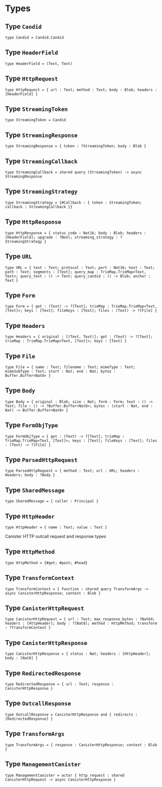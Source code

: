 # Types

## Type `Candid`
``` motoko no-repl
type Candid = Candid.Candid
```


## Type `HeaderField`
``` motoko no-repl
type HeaderField = (Text, Text)
```


## Type `HttpRequest`
``` motoko no-repl
type HttpRequest = { url : Text; method : Text; body : Blob; headers : [HeaderField] }
```


## Type `StreamingToken`
``` motoko no-repl
type StreamingToken = Candid
```


## Type `StreamingResponse`
``` motoko no-repl
type StreamingResponse = { token : ?StreamingToken; body : Blob }
```


## Type `StreamingCallback`
``` motoko no-repl
type StreamingCallback = shared query (StreamingToken) -> async StreamingResponse
```


## Type `StreamingStrategy`
``` motoko no-repl
type StreamingStrategy = {#Callback : { token : StreamingToken; callback : StreamingCallback }}
```


## Type `HttpResponse`
``` motoko no-repl
type HttpResponse = { status_code : Nat16; body : Blob; headers : [HeaderField]; upgrade : ?Bool; streaming_strategy : ?StreamingStrategy }
```


## Type `URL`
``` motoko no-repl
type URL = { text : Text; protocol : Text; port : Nat16; host : Text; path : Text; segments : [Text]; query_map : TrieMap.TrieMap<Text, Text>; query_text : () -> Text; query_candid : () -> Blob; anchor : Text }
```


## Type `Form`
``` motoko no-repl
type Form = { get : (Text) -> ?[Text]; trieMap : TrieMap.TrieMap<Text, [Text]>; keys : [Text]; fileKeys : [Text]; files : (Text) -> ?[File] }
```


## Type `Headers`
``` motoko no-repl
type Headers = { original : [(Text, Text)]; get : (Text) -> ?[Text]; trieMap : TrieMap.TrieMap<Text, [Text]>; keys : [Text] }
```


## Type `File`
``` motoko no-repl
type File = { name : Text; filename : Text; mimeType : Text; mimeSubType : Text; start : Nat; end : Nat; bytes : Buffer.Buffer<Nat8> }
```


## Type `Body`
``` motoko no-repl
type Body = { original : Blob; size : Nat; form : Form; text : () -> Text; file : () -> ?Buffer.Buffer<Nat8>; bytes : (start : Nat, end : Nat) -> Buffer.Buffer<Nat8> }
```


## Type `FormObjType`
``` motoko no-repl
type FormObjType = { get : (Text) -> ?[Text]; trieMap : TrieMap.TrieMap<Text, [Text]>; keys : [Text]; fileKeys : [Text]; files : (Text) -> ?[File] }
```


## Type `ParsedHttpRequest`
``` motoko no-repl
type ParsedHttpRequest = { method : Text; url : URL; headers : Headers; body : ?Body }
```


## Type `SharedMessage`
``` motoko no-repl
type SharedMessage = { caller : Principal }
```


## Type `HttpHeader`
``` motoko no-repl
type HttpHeader = { name : Text; value : Text }
```

Canister HTTP outcall request and response types

## Type `HttpMethod`
``` motoko no-repl
type HttpMethod = {#get; #post; #head}
```


## Type `TransformContext`
``` motoko no-repl
type TransformContext = { function : shared query TransformArgs -> async CanisterHttpResponse; context : Blob }
```


## Type `CanisterHttpRequest`
``` motoko no-repl
type CanisterHttpRequest = { url : Text; max_response_bytes : ?Nat64; headers : [HttpHeader]; body : ?[Nat8]; method : HttpMethod; transform : ?TransformContext }
```


## Type `CanisterHttpResponse`
``` motoko no-repl
type CanisterHttpResponse = { status : Nat; headers : [HttpHeader]; body : [Nat8] }
```


## Type `RedirectedResponse`
``` motoko no-repl
type RedirectedResponse = { url : Text; response : CanisterHttpResponse }
```


## Type `OutcallResponse`
``` motoko no-repl
type OutcallResponse = CanisterHttpResponse and { redirects : [RedirectedResponse] }
```


## Type `TransformArgs`
``` motoko no-repl
type TransformArgs = { response : CanisterHttpResponse; context : Blob }
```


## Type `ManagementCanister`
``` motoko no-repl
type ManagementCanister = actor { http_request : shared CanisterHttpRequest -> async CanisterHttpResponse }
```

